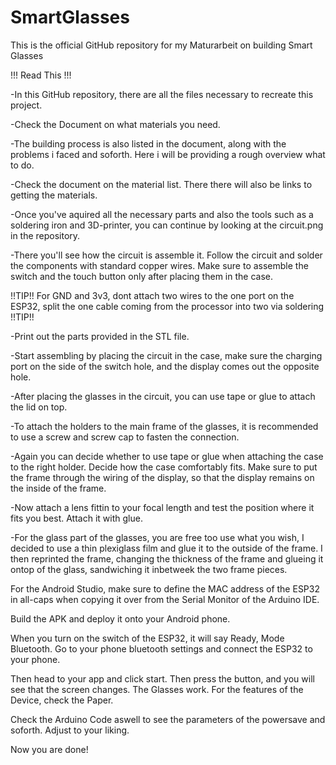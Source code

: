 # SmartGlasses
This is the official GitHub repository for my Maturarbeit on building Smart Glasses

!!! Read This !!!

-In this GitHub repository, there are all the files necessary to recreate this project. 

-Check the Document on what materials you need. 

-The building process is also listed in the document, along with the problems i faced and soforth. Here i will be providing a rough overview what to do. 

-Check the document on the material list. There there will also be links to getting the materials. 

-Once you've aquired all the necessary parts and also the tools such as a soldering iron and 3D-printer, you can continue by looking at the circuit.png in the repository.

-There you'll see how the circuit is assemble it. Follow the circuit and solder the components with standard copper wires. Make sure to assemble the switch and the touch button only after placing them in the case.

!!TIP!! For GND and 3v3, dont attach two wires to the one port on the ESP32, split the one cable coming from the processor into two via soldering !!TIP!!

-Print out the parts provided in the STL file.

-Start assembling by placing the circuit in the case, make sure the charging port on the side of the switch hole, and the display comes out the opposite hole.

-After placing the glasses in the circuit, you can use tape or glue to attach the lid on top. 

-To attach the holders to the main frame of the glasses, it is recommended to use a screw and screw cap to fasten the connection. 

-Again you can decide whether to use tape or glue when attaching the case to the right holder. Decide how the case comfortably fits. Make sure to put the frame through the wiring of the display, so that the display remains on the inside of the frame. 

-Now attach a lens fittin to your focal length and test the position where it fits you best. Attach it with glue. 

-For the glass part of the glasses, you are free too use what you wish, I decided to use a thin plexiglass film and glue it to the outside of the frame. I then reprinted the frame, changing the thickness of the frame and glueing it ontop of the glass, sandwiching it inbetweek the two frame pieces. 

For the Android Studio, make sure to define the MAC address of the ESP32 in all-caps when copying it over from the Serial Monitor of the Arduino IDE. 

Build the APK and deploy it onto your Android phone. 

When you turn on the switch of the ESP32, it will say Ready, Mode Bluetooth. Go to your phone bluetooth settings and connect the ESP32 to your phone.

Then head to your app and click start. Then press the button, and you will see that the screen changes. The Glasses work. For the features of the Device, check the Paper.

Check the Arduino Code aswell to see the parameters of the powersave and soforth. Adjust to your liking. 

Now you are done!

